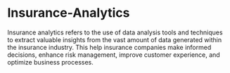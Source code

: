 # Insurance-Analytics
Insurance analytics refers to the use of data analysis tools and techniques to extract valuable insights from the vast amount of data generated within the insurance industry. This help insurance companies make informed decisions, enhance risk management, improve customer experience, and optimize business processes.
